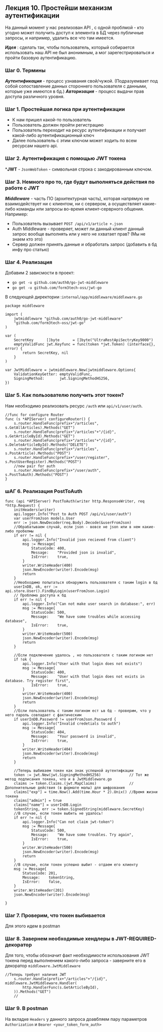 ## Лекция 10. Простейши механизм аутентификации

На данный момент у нас реализован API , с одной проблмой - кто угодно может получить доступ к элемента в БД через публичные запросы, и например, удалить все что там имеется.

***Идея*** : сделать так, чтобы пользователь, который собирается использовать наш API не был анонимным, а мог зарегестрироваться и пройти базовую аутентификацию.

### Шаг 0. Термины
***Аутентификация*** - процесс узнавания свой/чужой. (Подразуемвает под собой сопоставление данных стороннего пользователя с данными, которые уже имеются в бд.) 
***Авторизация*** - процесс выдачи прав доступа различного уровня.


### Шаг 1. Простейшая логика при аутентификации
* К нам пришел какой-то пользователь
* Пользователь должен пройти регистрацию 
* Пользователь переходит на ресурс аутентификации и получает какой-либо аутентификационный ключ
* Далее пользователь с этим ключом может ходить по всем ресурсам нашего api.

### Шаг 2. Аутентификация с помощью JWT токена
***JWT** - ```JsonWebToken``` - символьная строка с закодированным ключом.

### Шаг 3. Немного про то, где будут выполняться действия по работе с JWT
***Middleware*** - часть ПО (архитектурная часть), которая напрямую не взаимодействует ни с клиентом, ни с сервером, а осуществляет какие-либо команды или запросы во-время клиент-серврного общения.
Например:
* Пользователь вызывает ```POST /api/v1/article +.json``` 
* Auth Middleware - проверяет, может ли данный клиент данный запрос вообще выполнять или у него не ххватает прав? (Мы не знаем кто это)
* Сервер должен принять данные и обработать запрос (добавить в бд инфу про статью)

### Шаг 4. Реализация
Добавим 2 зависмости в проект:
* ```go get -u github.com/auth0/go-jwt-middleware```
* ```go get -u github.com/form3tech-oss/jwt-go```

В следующей директории :```internal/app/middleware/middleware.go```

```
package middleware

import (
	jwtmiddleware "github.com/auth0/go-jwt-middleware"
	"github.com/form3tech-oss/jwt-go"
)

var (
	SecretKey      []byte      = []byte("UltraRestApiSectryKey9000")
	emptyValidFunc jwt.Keyfunc = func(token *jwt.Token) (interface{}, error) {
		return SecretKey, nil
	}
)

var JwtMiddleware = jwtmiddleware.New(jwtmiddleware.Options{
	ValidationKeyGetter: emptyValidFunc,
	SigningMethod:       jwt.SigningMethodHS256,
})

```

### Шаг 5. Как пользователю получить этот токен?
Нам необходимо реализовать ресурс ```/auth``` или ```api/v1/user/auth```.
```
//func for configure Router
func (s *APIServer) configureRouter() {
	s.router.HandleFunc(prefix+"/articles", s.GetAllArticles).Methods("GET")
	s.router.HandleFunc(prefix+"/articles"+"/{id}", s.GetArticleById).Methods("GET")
	s.router.HandleFunc(prefix+"/articles"+"/{id}", s.DeleteArticleById).Methods("DELETE")
	s.router.HandleFunc(prefix+"/articles", s.PostArticle).Methods("POST")
	s.router.HandleFunc(prefix+"/user/register", s.PostUserRegister).Methods("POST")
	//new pair for auth
	s.router.HandleFunc(prefix+"/user/auth", s.PostToAuth).Methods("POST")
}

```

### шАГ 6. Реализация PostToAuth
```
func (api *APIServer) PostToAuth(writer http.ResponseWriter, req *http.Request) {
	initHeaders(writer)
	api.logger.Info("Post to Auth POST /api/v1/user/auth")
	var userFromJson models.User
	err := json.NewDecoder(req.Body).Decode(&userFromJson)
	//Обрабатываем случай, если json - вовсе не json или в нем какие-либо пробелмы
	if err != nil {
		api.logger.Info("Invalid json recieved from client")
		msg := Message{
			StatusCode: 400,
			Message:    "Provided json is invalid",
			IsError:    true,
		}
		writer.WriteHeader(400)
		json.NewEncoder(writer).Encode(msg)
		return
	}
	//Необходимо попытаться обнаружить пользователя с таким login в бд
	userInDB, ok, err := api.store.User().FindByLogin(userFromJson.Login)
	// Проблема доступа к бд
	if err != nil {
		api.logger.Info("Can not make user search in database:", err)
		msg := Message{
			StatusCode: 500,
			Message:    "We have some troubles while accessing database",
			IsError:    true,
		}
		writer.WriteHeader(500)
		json.NewEncoder(writer).Encode(msg)
		return
	}

	//Если подключение удалось , но пользователя с таким логином нет
	if !ok {
		api.logger.Info("User with that login does not exists")
		msg := Message{
			StatusCode: 400,
			Message:    "User with that login does not exists in database. Try register first",
			IsError:    true,
		}
		writer.WriteHeader(400)
		json.NewEncoder(writer).Encode(msg)
		return
	}
	//Если пользователь с таким логином ест ьв бд - проверим, что у него пароль совпадает с фактическим
	if userInDB.Password != userFromJson.Password {
		api.logger.Info("Invalid credetials to auth")
		msg := Message{
			StatusCode: 404,
			Message:    "Your password is invalid",
			IsError:    true,
		}
		writer.WriteHeader(404)
		json.NewEncoder(writer).Encode(msg)
		return
	}

	//Теперь выбиваем токен как знак успешной аутентифкации
	token := jwt.New(jwt.SigningMethodHS256)             // Тот же метод подписания токена, что и в JwtMiddleware.go
	claims := token.Claims.(jwt.MapClaims)               // Дополнительные действия (в формате мапы) для шифрования
	claims["exp"] = time.Now().Add(time.Hour * 2).Unix() //Время жизни токена
	claims["admin"] = true
	claims["name"] = userInDB.Login
	tokenString, err := token.SignedString(middleware.SecretKey)
	//В случае, если токен выбить не удалось!
	if err != nil {
		api.logger.Info("Can not claim jwt-token")
		msg := Message{
			StatusCode: 500,
			Message:    "We have some troubles. Try again",
			IsError:    true,
		}
		writer.WriteHeader(500)
		json.NewEncoder(writer).Encode(msg)
		return
	}
	//В случае, если токен успешно выбит - отдаем его клиенту
	msg := Message{
		StatusCode: 201,
		Message:    tokenString,
		IsError:    false,
	}
	writer.WriteHeader(201)
	json.NewEncoder(writer).Encode(msg)

}
```

### Шаг 7. Проверим, что токен выбивается
Для этого идем в postman

### Шаг 8. Завернем необходимые хендлеры в JWT-REQUIRED-декоратор
Для того, чтобы обозначит факт необходимости использования JWT токена перед выполнением какого-либо запроса - заверните его в декоратор ```middleware.JwtMiddleware```
```
//Теперь требует наличия JWT
	s.router.Handle(prefix+"/articles"+"/{id}", middleware.JwtMiddleware.Handler(
		http.HandlerFunc(s.GetArticleById),
	)).Methods("GET")
	//
```

### Шаг 9. В postman
На вкладке ```Headers``` у данного запроса доавбляем пару параметров
```Authorization``` и ```Bearer <your_token_form_auth>```